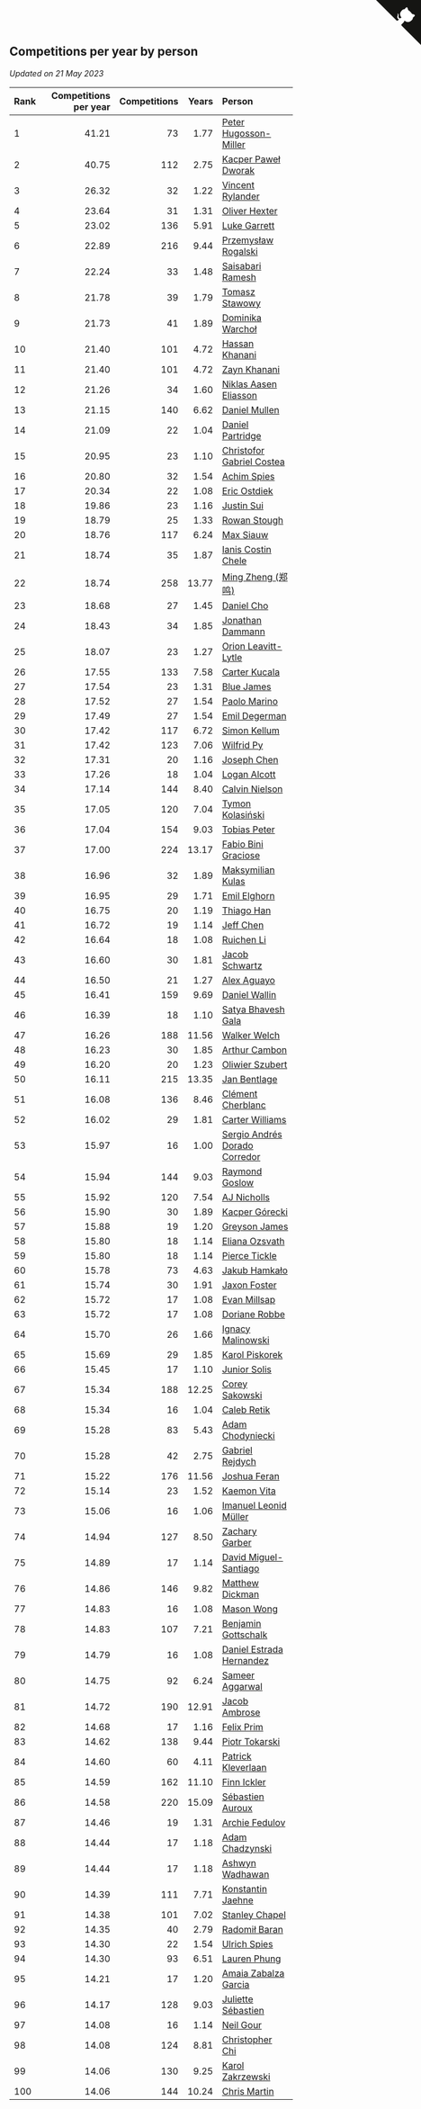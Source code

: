## Competitions per year by person

*Updated on 21 May 2023*

| Rank | Competitions per year | Competitions | Years | Person |
| :--- | ---: | ---: | ---: | :--- |
| 1 | 41.21 | 73 | 1.77 | [Peter Hugosson-Miller](https://www.worldcubeassociation.org/persons/2021HUGO01) |
| 2 | 40.75 | 112 | 2.75 | [Kacper Paweł Dworak](https://www.worldcubeassociation.org/persons/2020DWOR01) |
| 3 | 26.32 | 32 | 1.22 | [Vincent Rylander](https://www.worldcubeassociation.org/persons/2022RYLA01) |
| 4 | 23.64 | 31 | 1.31 | [Oliver Hexter](https://www.worldcubeassociation.org/persons/2022HEXT01) |
| 5 | 23.02 | 136 | 5.91 | [Luke Garrett](https://www.worldcubeassociation.org/persons/2017GARR05) |
| 6 | 22.89 | 216 | 9.44 | [Przemysław Rogalski](https://www.worldcubeassociation.org/persons/2013ROGA02) |
| 7 | 22.24 | 33 | 1.48 | [Saisabari Ramesh](https://www.worldcubeassociation.org/persons/2021RAME01) |
| 8 | 21.78 | 39 | 1.79 | [Tomasz Stawowy](https://www.worldcubeassociation.org/persons/2021STAW01) |
| 9 | 21.73 | 41 | 1.89 | [Dominika Warchoł](https://www.worldcubeassociation.org/persons/2021WARC01) |
| 10 | 21.40 | 101 | 4.72 | [Hassan Khanani](https://www.worldcubeassociation.org/persons/2018KHAN26) |
| 11 | 21.40 | 101 | 4.72 | [Zayn Khanani](https://www.worldcubeassociation.org/persons/2018KHAN28) |
| 12 | 21.26 | 34 | 1.60 | [Niklas Aasen Eliasson](https://www.worldcubeassociation.org/persons/2021ELIA01) |
| 13 | 21.15 | 140 | 6.62 | [Daniel Mullen](https://www.worldcubeassociation.org/persons/2016MULL04) |
| 14 | 21.09 | 22 | 1.04 | [Daniel Partridge](https://www.worldcubeassociation.org/persons/2022PART02) |
| 15 | 20.95 | 23 | 1.10 | [Christofor Gabriel Costea](https://www.worldcubeassociation.org/persons/2022COST03) |
| 16 | 20.80 | 32 | 1.54 | [Achim Spies](https://www.worldcubeassociation.org/persons/2021SPIE01) |
| 17 | 20.34 | 22 | 1.08 | [Eric Ostdiek](https://www.worldcubeassociation.org/persons/2022OSTD01) |
| 18 | 19.86 | 23 | 1.16 | [Justin Sui](https://www.worldcubeassociation.org/persons/2022SUIJ01) |
| 19 | 18.79 | 25 | 1.33 | [Rowan Stough](https://www.worldcubeassociation.org/persons/2022STOU01) |
| 20 | 18.76 | 117 | 6.24 | [Max Siauw](https://www.worldcubeassociation.org/persons/2017SIAU02) |
| 21 | 18.74 | 35 | 1.87 | [Ianis Costin Chele](https://www.worldcubeassociation.org/persons/2021CHEL01) |
| 22 | 18.74 | 258 | 13.77 | [Ming Zheng (郑鸣)](https://www.worldcubeassociation.org/persons/2009ZHEN11) |
| 23 | 18.68 | 27 | 1.45 | [Daniel Cho](https://www.worldcubeassociation.org/persons/2021CHOD01) |
| 24 | 18.43 | 34 | 1.85 | [Jonathan Dammann](https://www.worldcubeassociation.org/persons/2021DAMM01) |
| 25 | 18.07 | 23 | 1.27 | [Orion Leavitt-Lytle](https://www.worldcubeassociation.org/persons/2022LEAV01) |
| 26 | 17.55 | 133 | 7.58 | [Carter Kucala](https://www.worldcubeassociation.org/persons/2015KUCA01) |
| 27 | 17.54 | 23 | 1.31 | [Blue James](https://www.worldcubeassociation.org/persons/2022JAME01) |
| 28 | 17.52 | 27 | 1.54 | [Paolo Marino](https://www.worldcubeassociation.org/persons/2021MARI04) |
| 29 | 17.49 | 27 | 1.54 | [Emil Degerman](https://www.worldcubeassociation.org/persons/2021DEGE01) |
| 30 | 17.42 | 117 | 6.72 | [Simon Kellum](https://www.worldcubeassociation.org/persons/2016KELL12) |
| 31 | 17.42 | 123 | 7.06 | [Wilfrid Py](https://www.worldcubeassociation.org/persons/2016PYWI01) |
| 32 | 17.31 | 20 | 1.16 | [Joseph Chen](https://www.worldcubeassociation.org/persons/2022CHEN16) |
| 33 | 17.26 | 18 | 1.04 | [Logan Alcott](https://www.worldcubeassociation.org/persons/2022ALCO02) |
| 34 | 17.14 | 144 | 8.40 | [Calvin Nielson](https://www.worldcubeassociation.org/persons/2014NIEL03) |
| 35 | 17.05 | 120 | 7.04 | [Tymon Kolasiński](https://www.worldcubeassociation.org/persons/2016KOLA02) |
| 36 | 17.04 | 154 | 9.03 | [Tobias Peter](https://www.worldcubeassociation.org/persons/2014PETE03) |
| 37 | 17.00 | 224 | 13.17 | [Fabio Bini Graciose](https://www.worldcubeassociation.org/persons/2010GRAC02) |
| 38 | 16.96 | 32 | 1.89 | [Maksymilian Kulas](https://www.worldcubeassociation.org/persons/2021KULA02) |
| 39 | 16.95 | 29 | 1.71 | [Emil Elghorn](https://www.worldcubeassociation.org/persons/2021ELGH01) |
| 40 | 16.75 | 20 | 1.19 | [Thiago Han](https://www.worldcubeassociation.org/persons/2022HANT01) |
| 41 | 16.72 | 19 | 1.14 | [Jeff Chen](https://www.worldcubeassociation.org/persons/2022CHEN19) |
| 42 | 16.64 | 18 | 1.08 | [Ruichen Li](https://www.worldcubeassociation.org/persons/2022LIRU02) |
| 43 | 16.60 | 30 | 1.81 | [Jacob Schwartz](https://www.worldcubeassociation.org/persons/2021SCHW01) |
| 44 | 16.50 | 21 | 1.27 | [Alex Aguayo](https://www.worldcubeassociation.org/persons/2022AGUA01) |
| 45 | 16.41 | 159 | 9.69 | [Daniel Wallin](https://www.worldcubeassociation.org/persons/2013WALL03) |
| 46 | 16.39 | 18 | 1.10 | [Satya Bhavesh Gala](https://www.worldcubeassociation.org/persons/2022GALA03) |
| 47 | 16.26 | 188 | 11.56 | [Walker Welch](https://www.worldcubeassociation.org/persons/2011WELC01) |
| 48 | 16.23 | 30 | 1.85 | [Arthur Cambon](https://www.worldcubeassociation.org/persons/2021CAMB01) |
| 49 | 16.20 | 20 | 1.23 | [Oliwier Szubert](https://www.worldcubeassociation.org/persons/2022SZUB01) |
| 50 | 16.11 | 215 | 13.35 | [Jan Bentlage](https://www.worldcubeassociation.org/persons/2010BENT01) |
| 51 | 16.08 | 136 | 8.46 | [Clément Cherblanc](https://www.worldcubeassociation.org/persons/2014CHER05) |
| 52 | 16.02 | 29 | 1.81 | [Carter Williams](https://www.worldcubeassociation.org/persons/2021WILL06) |
| 53 | 15.97 | 16 | 1.00 | [Sergio Andrés Dorado Corredor](https://www.worldcubeassociation.org/persons/2022CORR05) |
| 54 | 15.94 | 144 | 9.03 | [Raymond Goslow](https://www.worldcubeassociation.org/persons/2014GOSL01) |
| 55 | 15.92 | 120 | 7.54 | [AJ Nicholls](https://www.worldcubeassociation.org/persons/2015NICH04) |
| 56 | 15.90 | 30 | 1.89 | [Kacper Górecki](https://www.worldcubeassociation.org/persons/2021GORE01) |
| 57 | 15.88 | 19 | 1.20 | [Greyson James](https://www.worldcubeassociation.org/persons/2022JAME02) |
| 58 | 15.80 | 18 | 1.14 | [Eliana Ozsvath](https://www.worldcubeassociation.org/persons/2022OZSV01) |
| 59 | 15.80 | 18 | 1.14 | [Pierce Tickle](https://www.worldcubeassociation.org/persons/2022TICK01) |
| 60 | 15.78 | 73 | 4.63 | [Jakub Hamkało](https://www.worldcubeassociation.org/persons/2018HAMK01) |
| 61 | 15.74 | 30 | 1.91 | [Jaxon Foster](https://www.worldcubeassociation.org/persons/2021FOST01) |
| 62 | 15.72 | 17 | 1.08 | [Evan Millsap](https://www.worldcubeassociation.org/persons/2022MILL05) |
| 63 | 15.72 | 17 | 1.08 | [Doriane Robbe](https://www.worldcubeassociation.org/persons/2022ROBB03) |
| 64 | 15.70 | 26 | 1.66 | [Ignacy Malinowski](https://www.worldcubeassociation.org/persons/2021MALI02) |
| 65 | 15.69 | 29 | 1.85 | [Karol Piskorek](https://www.worldcubeassociation.org/persons/2021PISK01) |
| 66 | 15.45 | 17 | 1.10 | [Junior Solis](https://www.worldcubeassociation.org/persons/2022SOLI03) |
| 67 | 15.34 | 188 | 12.25 | [Corey Sakowski](https://www.worldcubeassociation.org/persons/2011SAKO01) |
| 68 | 15.34 | 16 | 1.04 | [Caleb Retik](https://www.worldcubeassociation.org/persons/2022RETI01) |
| 69 | 15.28 | 83 | 5.43 | [Adam Chodyniecki](https://www.worldcubeassociation.org/persons/2017CHOD02) |
| 70 | 15.28 | 42 | 2.75 | [Gabriel Rejdych](https://www.worldcubeassociation.org/persons/2020REJD01) |
| 71 | 15.22 | 176 | 11.56 | [Joshua Feran](https://www.worldcubeassociation.org/persons/2011FERA01) |
| 72 | 15.14 | 23 | 1.52 | [Kaemon Vita](https://www.worldcubeassociation.org/persons/2021VITA01) |
| 73 | 15.06 | 16 | 1.06 | [Imanuel Leonid Müller](https://www.worldcubeassociation.org/persons/2022MULL02) |
| 74 | 14.94 | 127 | 8.50 | [Zachary Garber](https://www.worldcubeassociation.org/persons/2014GARB01) |
| 75 | 14.89 | 17 | 1.14 | [David Miguel-Santiago](https://www.worldcubeassociation.org/persons/2022MIGU02) |
| 76 | 14.86 | 146 | 9.82 | [Matthew Dickman](https://www.worldcubeassociation.org/persons/2013DICK01) |
| 77 | 14.83 | 16 | 1.08 | [Mason Wong](https://www.worldcubeassociation.org/persons/2022WONG03) |
| 78 | 14.83 | 107 | 7.21 | [Benjamin Gottschalk](https://www.worldcubeassociation.org/persons/2016GOTT01) |
| 79 | 14.79 | 16 | 1.08 | [Daniel Estrada Hernandez](https://www.worldcubeassociation.org/persons/2022HERN07) |
| 80 | 14.75 | 92 | 6.24 | [Sameer Aggarwal](https://www.worldcubeassociation.org/persons/2017AGGA01) |
| 81 | 14.72 | 190 | 12.91 | [Jacob Ambrose](https://www.worldcubeassociation.org/persons/2010AMBR01) |
| 82 | 14.68 | 17 | 1.16 | [Felix Prim](https://www.worldcubeassociation.org/persons/2022PRIM01) |
| 83 | 14.62 | 138 | 9.44 | [Piotr Tokarski](https://www.worldcubeassociation.org/persons/2013TOKA01) |
| 84 | 14.60 | 60 | 4.11 | [Patrick Kleverlaan](https://www.worldcubeassociation.org/persons/2019KLEV01) |
| 85 | 14.59 | 162 | 11.10 | [Finn Ickler](https://www.worldcubeassociation.org/persons/2012ICKL01) |
| 86 | 14.58 | 220 | 15.09 | [Sébastien Auroux](https://www.worldcubeassociation.org/persons/2008AURO01) |
| 87 | 14.46 | 19 | 1.31 | [Archie Fedulov](https://www.worldcubeassociation.org/persons/2022FEDU01) |
| 88 | 14.44 | 17 | 1.18 | [Adam Chadzynski](https://www.worldcubeassociation.org/persons/2022CHAD02) |
| 89 | 14.44 | 17 | 1.18 | [Ashwyn Wadhawan](https://www.worldcubeassociation.org/persons/2022WADH02) |
| 90 | 14.39 | 111 | 7.71 | [Konstantin Jaehne](https://www.worldcubeassociation.org/persons/2015JAEH01) |
| 91 | 14.38 | 101 | 7.02 | [Stanley Chapel](https://www.worldcubeassociation.org/persons/2016CHAP04) |
| 92 | 14.35 | 40 | 2.79 | [Radomił Baran](https://www.worldcubeassociation.org/persons/2020BARA02) |
| 93 | 14.30 | 22 | 1.54 | [Ulrich Spies](https://www.worldcubeassociation.org/persons/2021SPIE02) |
| 94 | 14.30 | 93 | 6.51 | [Lauren Phung](https://www.worldcubeassociation.org/persons/2016PHUN02) |
| 95 | 14.21 | 17 | 1.20 | [Amaia Zabalza Garcia](https://www.worldcubeassociation.org/persons/2022GARC03) |
| 96 | 14.17 | 128 | 9.03 | [Juliette Sébastien](https://www.worldcubeassociation.org/persons/2014SEBA01) |
| 97 | 14.08 | 16 | 1.14 | [Neil Gour](https://www.worldcubeassociation.org/persons/2022GOUR01) |
| 98 | 14.08 | 124 | 8.81 | [Christopher Chi](https://www.worldcubeassociation.org/persons/2014CHIC01) |
| 99 | 14.06 | 130 | 9.25 | [Karol Zakrzewski](https://www.worldcubeassociation.org/persons/2014ZAKR01) |
| 100 | 14.06 | 144 | 10.24 | [Chris Martin](https://www.worldcubeassociation.org/persons/2013MART03) |


<a href="https://github.com/JustinTimeCuber/wca_statistics" class="github-corner" aria-label="View source on Github"><svg width="80" height="80" viewBox="0 0 250 250" style="fill:#151513; color:#fff; position: absolute; top: 0; border: 0; right: 0;" aria-hidden="true"><path d="M0,0 L115,115 L130,115 L142,142 L250,250 L250,0 Z"></path><path d="M128.3,109.0 C113.8,99.7 119.0,89.6 119.0,89.6 C122.0,82.7 120.5,78.6 120.5,78.6 C119.2,72.0 123.4,76.3 123.4,76.3 C127.3,80.9 125.5,87.3 125.5,87.3 C122.9,97.6 130.6,101.9 134.4,103.2" fill="currentColor" style="transform-origin: 130px 106px;" class="octo-arm"></path><path d="M115.0,115.0 C114.9,115.1 118.7,116.5 119.8,115.4 L133.7,101.6 C136.9,99.2 139.9,98.4 142.2,98.6 C133.8,88.0 127.5,74.4 143.8,58.0 C148.5,53.4 154.0,51.2 159.7,51.0 C160.3,49.4 163.2,43.6 171.4,40.1 C171.4,40.1 176.1,42.5 178.8,56.2 C183.1,58.6 187.2,61.8 190.9,65.4 C194.5,69.0 197.7,73.2 200.1,77.6 C213.8,80.2 216.3,84.9 216.3,84.9 C212.7,93.1 206.9,96.0 205.4,96.6 C205.1,102.4 203.0,107.8 198.3,112.5 C181.9,128.9 168.3,122.5 157.7,114.1 C157.9,116.9 156.7,120.9 152.7,124.9 L141.0,136.5 C139.8,137.7 141.6,141.9 141.8,141.8 Z" fill="currentColor" class="octo-body"></path></svg></a><style>.github-corner:hover .octo-arm{animation:octocat-wave 560ms ease-in-out}@keyframes octocat-wave{0%,100%{transform:rotate(0)}20%,60%{transform:rotate(-25deg)}40%,80%{transform:rotate(10deg)}}@media (max-width:500px){.github-corner:hover .octo-arm{animation:none}.github-corner .octo-arm{animation:octocat-wave 560ms ease-in-out}}</style>
